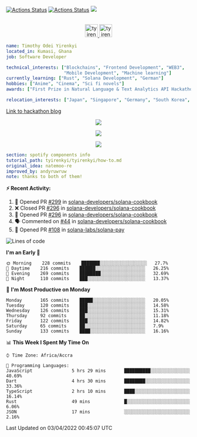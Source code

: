 [![Actions Status](https://github.com/tyirenkyi/tyirenkyi/workflows/wakatime-stats/badge.svg)](https://github.com/tyirenkyi/tyirenkyi/actions)
[![Actions Status](https://github.com/tyirenkyi/tyirenkyi/workflows/update-gh-activity/badge.svg)](https://github.com/tyirenkyi/tyirenkyi/actions)
![](https://visitor-badge.glitch.me/badge?page_id=tyirenkyi.tyirenkyi)

<p align="center">
<br/>
<a href="https://twitter.com/toyirenkyi">
  <img alt="tyirenkyi | Twitter" width="35px" src="https://drive.google.com/uc?export=view&id=1CwWfGcNmTNzSI-XmaLk0gvbHVaD5xkwx" />
</a>
<a href="https://open.spotify.com/user/6jyx0hj1911n2xd4rm3vwm8j9?si=f0e62187bc474bdf">
  <img alt="tyirenkyi's Spotify" width="35px" src="https://drive.google.com/uc?export=view&id=1mLM5RCv8vHD1eZBYJphW69eo6OVlK-Ti" />
</a>
</p>

```yaml
name: Timothy Odei Yirenkyi
located_in: Kumasi, Ghana
job: Software Developer

technical_interests: ["Blockchains", "Frontend Development", "WEB3", 
                      "Mobile Development", "Machine learning"]
currently_learning: ["Rust", "Solana Development", "German"]
hobbies: ["Anime", "Cinema", "Sci fi novels"]
awards: ["First Prize in Natural Language & Text Analytics API Hackathon"]

relocation_interests: ["Japan", "Singapore", "Germany", "South Korea", "UK"]
```

<a href="https://www.expert.ai/blog/the-story-behind-hackathon-winning-peer-reviewers-app">Link to hackathon blog</a>

<p align="center">
  <img alig src="https://github-profile-trophy.vercel.app/?username=tyirenkyi&column=6&rank=SSS,SS,S,AAA,AA,A,B,C" />
</p>


<p align="center">
  <a href="https://tyirenkyi.vercel.app/api/now-playing?open">
    <!-- Music bars move to the beat and are colored based on the track's happiness, danceability and energy! -->
    <img src="https://tyirenkyi.vercel.app/api/now-playing">
  </a>
</p>

<p align="center">
  <img src="https://tyirenkyi.vercel.app/api/top-played">
</p>
 
```yaml
section: spotify components info
tutorial_path: tyirenkyi/tyirenkyi/how-to.md
original_idea: natemoo-re
improved_by: andyruwruw
note: thanks to both of them!
```


**:zap: Recent Activity:**

<!--START_SECTION:activity-->
1. 💪 Opened PR [#299](https://github.com/solana-developers/solana-cookbook/pull/299) in [solana-developers/solana-cookbook](https://github.com/solana-developers/solana-cookbook)
2. ❌ Closed PR [#296](https://github.com/solana-developers/solana-cookbook/pull/296) in [solana-developers/solana-cookbook](https://github.com/solana-developers/solana-cookbook)
3. 💪 Opened PR [#296](https://github.com/solana-developers/solana-cookbook/pull/296) in [solana-developers/solana-cookbook](https://github.com/solana-developers/solana-cookbook)
4. 🗣 Commented on [#44](https://github.com/solana-developers/solana-cookbook/issues/44) in [solana-developers/solana-cookbook](https://github.com/solana-developers/solana-cookbook)
5. 💪 Opened PR [#108](https://github.com/solana-labs/solana-pay/pull/108) in [solana-labs/solana-pay](https://github.com/solana-labs/solana-pay)
<!--END_SECTION:activity-->

<!--START_SECTION:waka-->
![Lines of code](https://img.shields.io/badge/From%20Hello%20World%20I%27ve%20Written-5%20Million%20lines%20of%20code-blue)

**I'm an Early 🐤** 

```text
🌞 Morning    228 commits    ███████░░░░░░░░░░░░░░░░░░   27.7% 
🌆 Daytime    216 commits    ██████░░░░░░░░░░░░░░░░░░░   26.25% 
🌃 Evening    269 commits    ████████░░░░░░░░░░░░░░░░░   32.69% 
🌙 Night      110 commits    ███░░░░░░░░░░░░░░░░░░░░░░   13.37%

```
📅 **I'm Most Productive on Monday** 

```text
Monday       165 commits    █████░░░░░░░░░░░░░░░░░░░░   20.05% 
Tuesday      120 commits    ███░░░░░░░░░░░░░░░░░░░░░░   14.58% 
Wednesday    126 commits    ███░░░░░░░░░░░░░░░░░░░░░░   15.31% 
Thursday     92 commits     ██░░░░░░░░░░░░░░░░░░░░░░░   11.18% 
Friday       122 commits    ███░░░░░░░░░░░░░░░░░░░░░░   14.82% 
Saturday     65 commits     ██░░░░░░░░░░░░░░░░░░░░░░░   7.9% 
Sunday       133 commits    ████░░░░░░░░░░░░░░░░░░░░░   16.16%

```


📊 **This Week I Spent My Time On** 

```text
⌚︎ Time Zone: Africa/Accra

💬 Programming Languages: 
JavaScript               5 hrs 29 mins       ██████████░░░░░░░░░░░░░░░   40.69% 
Dart                     4 hrs 30 mins       ████████░░░░░░░░░░░░░░░░░   33.36% 
TypeScript               2 hrs 10 mins       ████░░░░░░░░░░░░░░░░░░░░░   16.14% 
Rust                     49 mins             █░░░░░░░░░░░░░░░░░░░░░░░░   6.06% 
JSON                     17 mins             ░░░░░░░░░░░░░░░░░░░░░░░░░   2.16%

```


 Last Updated on 03/04/2022 00:45:07 UTC
<!--END_SECTION:waka-->

